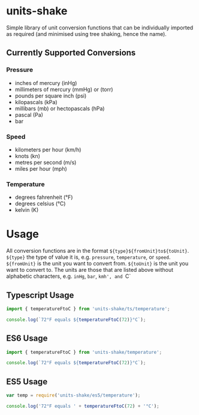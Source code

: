 # units-shake
Simple library of unit conversion functions that can be individually imported
as required (and minimised using tree shaking, hence the name).

## Currently Supported Conversions
### Pressure
- inches of mercury (inHg)
- millimeters of mercury (mmHg) or (torr)
- pounds per square inch (psi)
- kilopascals (kPa)
- millibars (mb) or hectopascals (hPa)
- pascal (Pa)
- bar

### Speed
- kilometers per hour (km/h)
- knots (kn)
- metres per second (m/s)
- miles per hour (mph)

### Temperature
- degrees fahrenheit (°F)
- degrees celsius (°C)
- kelvin (K)

# Usage
All conversion functions are in the format ``${type}${fromUnit}to${toUnit}``.
`${type}` the type of value it is, e.g. `pressure`, `temperature`, or `speed`.
`${fromUnit}` is the unit you want to convert from.
`${toUnit}` is the unit you want to convert to.
The units are those that are listed above without alphabetic characters,
e.g. `inHg`, `bar`, `kmh', and `C`

## Typescript Usage
```typescript
import { temperatureFtoC } from 'units-shake/ts/temperature';

console.log(`72°F equals ${temperatureFtoC(72)}°C`);
```

## ES6 Usage
```javascript
import { temperatureFtoC } from 'units-shake/temperature';

console.log(`72°F equals ${temperatureFtoC(72)}°C`);
```

## ES5 Usage
```javascript
var temp = require('units-shake/es5/temperature');

console.log('72°F equals ' + temperatureFtoC(72) + '°C');
```
